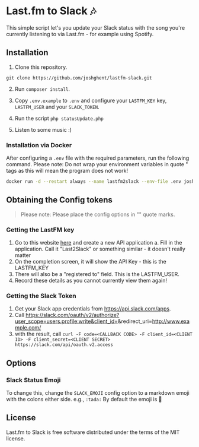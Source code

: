 # Last.fm to Slack 🎶

This simple script let's you update your Slack status with the song you're currently listening to via Last.fm - for example using Spotify.

## Installation

1. Clone this repository.

```
git clone https://github.com/joshghent/lastfm-slack.git
```

2. Run `composer install`.

3. Copy `.env.example` to `.env` and configure your `LASTFM_KEY` key, `LASTFM_USER` and your `SLACK_TOKEN`.

4. Run the script `php statusUpdate.php`

5. Listen to some music :)

### Installation via Docker
After configuring a `.env` file with the required parameters, run the following command.
Please note: Do not wrap your environment variables in quote " tags as this will mean the program does not work!
```bash
docker run -d --restart always --name lastfm2slack --env-file .env joshghent/lastfm2slack
```

## Obtaining the Config tokens
> Please note: Please place the config options in "" quote marks.

### Getting the LastFM key
1. Go to this website [here](https://www.last.fm/api/account/create) and create a new API application
  a. Fill in the application. Call it "Last2Slack" or something similar - it doesn't really matter
2. On the completion screen, it will show the API Key - this is the LASTFM_KEY
3. There will also be a "registered to" field. This is the LASTFM_USER.
4. Record these details as you cannot currently view them again!

### Getting the Slack Token
1. Get your Slack app credentials from https://api.slack.com/apps.
2. Call https://slack.com/oauth/v2/authorize?user_scope=users.profile:write&client_id=<CLIENT ID>&redirect_uri=http://www.example.com/
3. with the result, call `curl -F code=<CALLBACK CODE> -F client_id=<CLIENT ID> -F client_secret=<CLIENT SECRET> https://slack.com/api/oauth.v2.access`

## Options

### Slack Status Emoji
To change this, change the `SLACK_EMOJI` config option to a markdown emoji with the colons either side. e.g., `:tada:`
By default the emoji is :musical_note:

## License

Last.fm to Slack is free software distributed under the terms of the MIT license.
